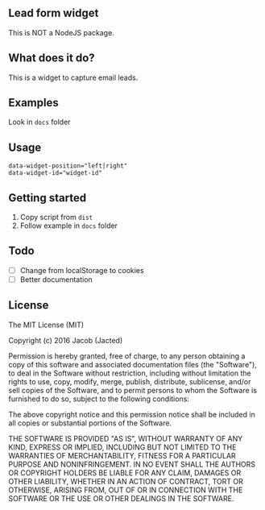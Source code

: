 ## Lead form widget

This is NOT a NodeJS package.

## What does it do?

This is a widget to capture email leads.

## Examples

Look in `docs` folder

## Usage

```
data-widget-position="left|right"
data-widget-id="widget-id"
```

## Getting started

1. Copy script from `dist`
2. Follow example in `docs` folder

## Todo

- [ ] Change from localStorage to cookies
- [ ] Better documentation

## License
The MIT License (MIT)

Copyright (c) 2016 Jacob (Jacted)

Permission is hereby granted, free of charge, to any person obtaining a copy of this software and associated documentation files (the "Software"), to deal in the Software without restriction, including without limitation the rights to use, copy, modify, merge, publish, distribute, sublicense, and/or sell copies of the Software, and to permit persons to whom the Software is furnished to do so, subject to the following conditions:

The above copyright notice and this permission notice shall be included in all copies or substantial portions of the Software.

THE SOFTWARE IS PROVIDED "AS IS", WITHOUT WARRANTY OF ANY KIND, EXPRESS OR IMPLIED, INCLUDING BUT NOT LIMITED TO THE WARRANTIES OF MERCHANTABILITY, FITNESS FOR A PARTICULAR PURPOSE AND NONINFRINGEMENT. IN NO EVENT SHALL THE AUTHORS OR COPYRIGHT HOLDERS BE LIABLE FOR ANY CLAIM, DAMAGES OR OTHER LIABILITY, WHETHER IN AN ACTION OF CONTRACT, TORT OR OTHERWISE, ARISING FROM, OUT OF OR IN CONNECTION WITH THE SOFTWARE OR THE USE OR OTHER DEALINGS IN THE SOFTWARE.